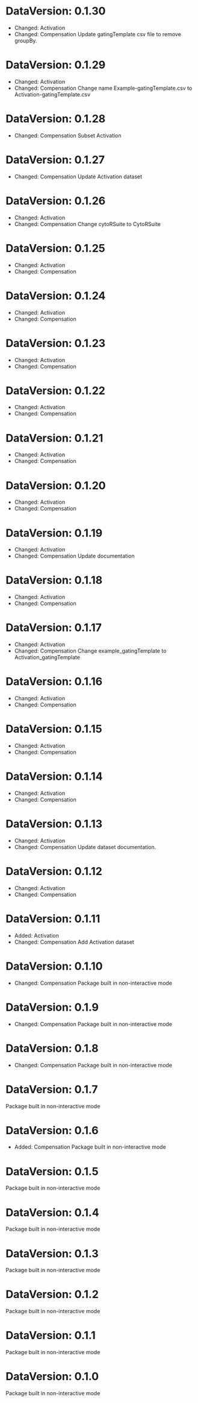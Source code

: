 DataVersion: 0.1.30
=======================
* Changed: Activation
* Changed: Compensation
Update gatingTemplate csv file to remove groupBy.

DataVersion: 0.1.29
=======================
* Changed: Activation
* Changed: Compensation
Change name Example-gatingTemplate.csv to Activation-gatingTemplate.csv

DataVersion: 0.1.28
=======================
* Changed: Compensation
Subset Activation

DataVersion: 0.1.27
=======================
* Changed: Compensation
Update Activation dataset

DataVersion: 0.1.26
=======================
* Changed: Activation
* Changed: Compensation
Change cytoRSuite to CytoRSuite

DataVersion: 0.1.25
=======================
* Changed: Activation
* Changed: Compensation


DataVersion: 0.1.24
=======================
* Changed: Activation
* Changed: Compensation


DataVersion: 0.1.23
=======================
* Changed: Activation
* Changed: Compensation


DataVersion: 0.1.22
=======================
* Changed: Activation
* Changed: Compensation


DataVersion: 0.1.21
=======================
* Changed: Activation
* Changed: Compensation


DataVersion: 0.1.20
=======================
* Changed: Activation
* Changed: Compensation


DataVersion: 0.1.19
=======================
* Changed: Activation
* Changed: Compensation
Update documentation

DataVersion: 0.1.18
=======================
* Changed: Activation
* Changed: Compensation


DataVersion: 0.1.17
=======================
* Changed: Activation
* Changed: Compensation
Change example_gatingTemplate to Activation_gatingTemplate

DataVersion: 0.1.16
=======================
* Changed: Activation
* Changed: Compensation


DataVersion: 0.1.15
=======================
* Changed: Activation
* Changed: Compensation


DataVersion: 0.1.14
=======================
* Changed: Activation
* Changed: Compensation


DataVersion: 0.1.13
=======================
* Changed: Activation
* Changed: Compensation
Update dataset documentation.

DataVersion: 0.1.12
=======================
* Changed: Activation
* Changed: Compensation


DataVersion: 0.1.11
=======================
* Added: Activation
* Changed: Compensation
Add Activation dataset

DataVersion: 0.1.10
=======================
* Changed: Compensation
Package built in non-interactive mode

DataVersion: 0.1.9
=======================
* Changed: Compensation
Package built in non-interactive mode

DataVersion: 0.1.8
=======================
* Changed: Compensation
Package built in non-interactive mode

DataVersion: 0.1.7
=======================
Package built in non-interactive mode

DataVersion: 0.1.6
=======================
* Added: Compensation
Package built in non-interactive mode

DataVersion: 0.1.5
=======================
Package built in non-interactive mode

DataVersion: 0.1.4
=======================
Package built in non-interactive mode

DataVersion: 0.1.3
=======================
Package built in non-interactive mode

DataVersion: 0.1.2
=======================
Package built in non-interactive mode

DataVersion: 0.1.1
=======================
Package built in non-interactive mode

DataVersion: 0.1.0
=======================
Package built in non-interactive mode

